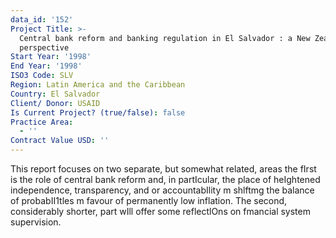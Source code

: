 ```yaml
---
data_id: '152'
Project Title: >-
  Central bank reform and banking regulation in El Salvador : a New Zealand
  perspective
Start Year: '1998'
End Year: '1998'
ISO3 Code: SLV
Region: Latin America and the Caribbean
Country: El Salvador
Client/ Donor: USAID
Is Current Project? (true/false): false
Practice Area:
  - ''
Contract Value USD: ''
---
```

This report focuses on two separate, but somewhat related, areas the fIrst is the role of central bank reform and, in partIcular, the place of heIghtened independence, transparency, and or accountabIlity m shlftmg the balance of probabII1tles m favour of permanently low inflation. The second,  considerably shorter, part wIll offer some reflectlOns on fmancial system supervision.